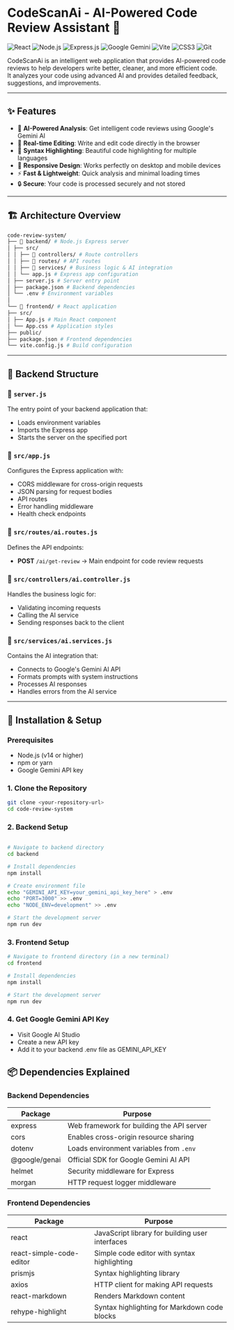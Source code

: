 # CodeScanAi - AI-Powered Code Review Assistant 🤖

 

![React](https://img.shields.io/badge/React-20232A?style=for-the-badge&logo=react&logoColor=61DAFB)
![Node.js](https://img.shields.io/badge/Node.js-339933?style=for-the-badge&logo=nodedotjs&logoColor=white)
![Express.js](https://img.shields.io/badge/Express.js-000000?style=for-the-badge&logo=express&logoColor=white)
![Google Gemini](https://img.shields.io/badge/Google%20Gemini-4285F4?style=for-the-badge&logo=google&logoColor=white)
![Vite](https://img.shields.io/badge/Vite-646CFF?style=for-the-badge&logo=vite&logoColor=white)
![CSS3](https://img.shields.io/badge/CSS3-1572B6?style=for-the-badge&logo=css3&logoColor=white)
![Git](https://img.shields.io/badge/Git-F05032?style=for-the-badge&logo=git&logoColor=white)


CodeScanAi is an intelligent web application that provides AI-powered code reviews to help developers write better, cleaner, and more efficient code.  
It analyzes your code using advanced AI and provides detailed feedback, suggestions, and improvements.

---

## ✨ Features

- 🤖 **AI-Powered Analysis**: Get intelligent code reviews using Google's Gemini AI  
- 📝 **Real-time Editing**: Write and edit code directly in the browser  
- 🎨 **Syntax Highlighting**: Beautiful code highlighting for multiple languages  
- 📱 **Responsive Design**: Works perfectly on desktop and mobile devices  
- ⚡ **Fast & Lightweight**: Quick analysis and minimal loading times  
- 🔒 **Secure**: Your code is processed securely and not stored  

---

## 🏗️ Architecture Overview

```bash
code-review-system/
├── 📁 backend/ # Node.js Express server
│ ├── src/
│ │ ├── 📁 controllers/ # Route controllers
│ │ ├── 📁 routes/ # API routes
│ │ ├── 📁 services/ # Business logic & AI integration
│ │ └── app.js # Express app configuration
│ ├── server.js # Server entry point
│ ├── package.json # Backend dependencies
│ └── .env # Environment variables
│
└── 📁 frontend/ # React application
├── src/
│ ├── App.js # Main React component
│ └── App.css # Application styles
├── public/
├── package.json # Frontend dependencies
└── vite.config.js # Build configuration
```


---

## 🔧 Backend Structure

### 📄 `server.js`
The entry point of your backend application that:
- Loads environment variables  
- Imports the Express app  
- Starts the server on the specified port  

### 📄 `src/app.js`
Configures the Express application with:
- CORS middleware for cross-origin requests  
- JSON parsing for request bodies  
- API routes  
- Error handling middleware  
- Health check endpoints  

### 📁 `src/routes/ai.routes.js`
Defines the API endpoints:
- **POST** `/ai/get-review` → Main endpoint for code review requests  

### 📁 `src/controllers/ai.controller.js`
Handles the business logic for:
- Validating incoming requests  
- Calling the AI service  
- Sending responses back to the client  

### 📁 `src/services/ai.services.js`
Contains the AI integration that:
- Connects to Google's Gemini AI API  
- Formats prompts with system instructions  
- Processes AI responses  
- Handles errors from the AI service  

---

## 🚀 Installation & Setup

### Prerequisites
- Node.js (v14 or higher)  
- npm or yarn  
- Google Gemini API key  

### 1. Clone the Repository
```bash
git clone <your-repository-url>
cd code-review-system

```

### 2. Backend Setup
```bash

# Navigate to backend directory
cd backend

# Install dependencies
npm install

# Create environment file
echo "GEMINI_API_KEY=your_gemini_api_key_here" > .env
echo "PORT=3000" >> .env
echo "NODE_ENV=development" >> .env

# Start the development server
npm run dev
```

### 3. Frontend Setup
```bash
# Navigate to frontend directory (in a new terminal)
cd frontend

# Install dependencies
npm install

# Start the development server
npm run dev
```

### 4. Get Google Gemini API Key
- Visit Google AI Studio
- Create a new API key
- Add it to your backend .env file as GEMINI_API_KEY


## 📦 Dependencies Explained

### Backend Dependencies
| Package       | Purpose                                       |
|---------------|-----------------------------------------------|
| express       | Web framework for building the API server     |
| cors          | Enables cross-origin resource sharing         |
| dotenv        | Loads environment variables from `.env`       |
| @google/genai | Official SDK for Google Gemini AI API         |
| helmet        | Security middleware for Express               |
| morgan        | HTTP request logger middleware                |

### Frontend Dependencies
| Package                  | Purpose                                           |
|---------------------------|---------------------------------------------------|
| react                    | JavaScript library for building user interfaces   |
| react-simple-code-editor  | Simple code editor with syntax highlighting       |
| prismjs                  | Syntax highlighting library                       |
| axios                    | HTTP client for making API requests               |
| react-markdown           | Renders Markdown content                          |
| rehype-highlight         | Syntax highlighting for Markdown code blocks      |




